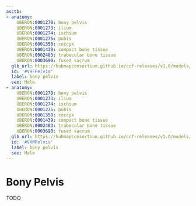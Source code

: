 ```yaml
---
asctb:
- anatomy:
    UBERON:0001270: bony pelvis
    UBERON:0001273: ilium
    UBERON:0001274: ischium
    UBERON:0001275: pubis
    UBERON:0001350: coccyx
    UBERON:0001439: compact bone tissue
    UBERON:0002483: trabecular bone tissue
    UBERON:0003690: fused sacrum
  glb_url: https://hubmapconsortium.github.io/ccf-releases/v1.0/models/VH_M_Pelvis
  id: '#VHFPelvis'
  label: bony pelvis
  sex: Male
- anatomy:
    UBERON:0001270: bony pelvis
    UBERON:0001273: ilium
    UBERON:0001274: ischium
    UBERON:0001275: pubis
    UBERON:0001350: coccyx
    UBERON:0001439: compact bone tissue
    UBERON:0002483: trabecular bone tissue
    UBERON:0003690: fused sacrum
  glb_url: https://hubmapconsortium.github.io/ccf-releases/v1.0/models/VH_M_Pelvis
  id: '#VHMPelvis'
  label: bony pelvis
  sex: Male
---
```


# Bony Pelvis

TODO